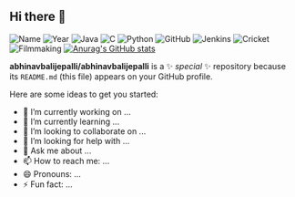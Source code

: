 ## Hi there 👋
![Name](https://img.shields.io/badge/Abhinav%20Balijepalli-B.Tech%20CSE-blue?style=for-the-badge)
![Year](https://img.shields.io/badge/3rd%20Year-Student-success?style=for-the-badge)
![Java](https://img.shields.io/badge/Java-ED8B00?style=for-the-badge&logo=openjdk&logoColor=white)
![C](https://img.shields.io/badge/C-00599C?style=for-the-badge&logo=c&logoColor=white)
![Python](https://img.shields.io/badge/Python-3776AB?style=for-the-badge&logo=python&logoColor=white)
![GitHub](https://img.shields.io/badge/GitHub-181717?style=for-the-badge&logo=github&logoColor=white)
![Jenkins](https://img.shields.io/badge/Jenkins-D24939?style=for-the-badge&logo=jenkins&logoColor=white)
![Cricket](https://img.shields.io/badge/Cricket-FF4500?style=for-the-badge&logo=sports&logoColor=white)
![Filmmaking](https://img.shields.io/badge/Filmmaking-8A2BE2?style=for-the-badge&logo=video&logoColor=white)
[![Anurag's GitHub stats](https://github-readme-stats.vercel.app/api?username=abhinavbalijepalli)](https://github.com/anuraghazra/github-readme-stats)




**abhinavbalijepalli/abhinavbalijepalli** is a ✨ _special_ ✨ repository because its `README.md` (this file) appears on your GitHub profile.

Here are some ideas to get you started:

- 🔭 I’m currently working on ...
- 🌱 I’m currently learning ...
- 👯 I’m looking to collaborate on ...
- 🤔 I’m looking for help with ...
- 💬 Ask me about ...
- 📫 How to reach me: ...
- 😄 Pronouns: ...
- ⚡ Fun fact: ...
